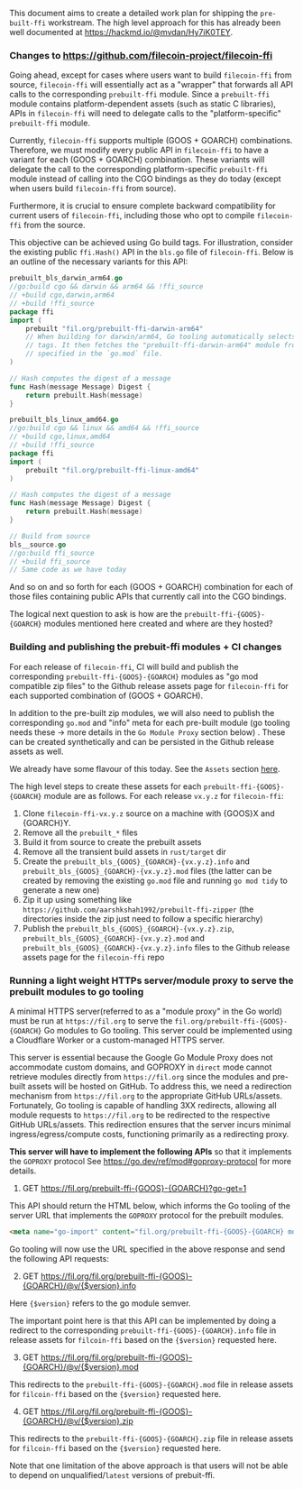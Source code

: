 This document aims to create a detailed work plan for shipping the `pre-built-ffi` workstream.
The high level approach for this has already been well documented at https://hackmd.io/@mvdan/Hy7iK0TEY.

### Changes to https://github.com/filecoin-project/filecoin-ffi

Going ahead, except for cases where users want to build `filecoin-ffi` from source, `filecoin-ffi` will essentially act as a "wrapper" that forwards all API calls to the corresponding `prebuilt-ffi` module. Since a `prebuilt-ffi` module contains platform-dependent assets (such as static C libraries), APIs in `filecoin-ffi` will need to delegate calls to the "platform-specific" `prebuilt-ffi` module.

Currently, `filecoin-ffi` supports multiple (GOOS + GOARCH) combinations. Therefore, we must modify every public API in `filecoin-ffi` to have a variant for each (GOOS + GOARCH) combination. These variants will delegate the call to the corresponding platform-specific `prebuilt-ffi` module instead of calling into the CGO bindings as they do today (except when users build `filecoin-ffi` from source).

Furthermore, it is crucial to ensure complete backward compatibility for current users of `filecoin-ffi`, including those who opt to compile `filecoin-ffi` from the source.

This objective can be achieved using Go build tags. 
For illustration, consider the existing public `ffi.Hash()` API in the `bls.go` file of `filecoin-ffi`. Below is an outline of the necessary variants for this API:

```go
prebuilt_bls_darwin_arm64.go
//go:build cgo && darwin && arm64 && !ffi_source
// +build cgo,darwin,arm64
// +build !ffi_source
package ffi
import (
	prebuilt "fil.org/prebuilt-ffi-darwin-arm64"
    // When building for darwin/arm64, Go tooling automatically selects this file due to the specified build 
    // tags. It then fetches the "prebuilt-ffi-darwin-arm64" module from the module proxy, using the version 
    // specified in the `go.mod` file.
)

// Hash computes the digest of a message
func Hash(message Message) Digest {
	return prebuilt.Hash(message)
}
```

```go
prebuilt_bls_linux_amd64.go
//go:build cgo && linux && amd64 && !ffi_source
// +build cgo,linux,amd64
// +build !ffi_source
package ffi
import (
	prebuilt "fil.org/prebuilt-ffi-linux-amd64"
)

// Hash computes the digest of a message
func Hash(message Message) Digest {
	return prebuilt.Hash(message)
}
```

```go
// Build from source
bls__source.go
//go:build ffi_source
// +build ffi_source
// Same code as we have today
```

And so on and so forth for each (GOOS + GOARCH) combination for each of those files containing public APIs that currently call into the CGO bindings.

The logical next question to ask is how are the `prebuilt-ffi-{GOOS}-{GOARCH}` modules mentioned here created and where are they hosted?

### Building and publishing the prebuit-ffi modules + CI changes

For each release of `filecoin-ffi`, CI will build and publish the corresponding `prebuilt-ffi-{GOOS}-{GOARCH}` modules as "go mod compatible zip files" to the Github release assets page for `filecoin-ffi` for each supported combination of (GOOS + GOARCH).

In addition to the pre-built zip modules, we will also need to publish the corresponding `go.mod` and "info" meta for each pre-built module (go tooling needs these -> more details in the `Go Module Proxy` section below) . These can be created synthetically and can be persisted in the Github release assets as well.


We already have some flavour of this today. See the `Assets` section [here](https://github.com/filecoin-project/filecoin-ffi/releases/tag/ed08caaf8778e1b6).


The high level steps to create these assets for each `prebuilt-ffi-{GOOS}-{GOARCH}` module are as follows.
For each release `vx.y.z` for `filecoin-ffi`:

1. Clone `filecoin-ffi-vx.y.z` source on a machine with {GOOS}X and {GOARCH}Y.
2. Remove all the `prebuilt_*` files
3. Build it from source to create the prebuilt assets
4. Remove all the transient build assets in `rust/target` dir
5. Create the `prebuilt_bls_{GOOS}_{GOARCH}-{vx.y.z}.info` and `prebuilt_bls_{GOOS}_{GOARCH}-{vx.y.z}.mod` files (the latter can be created by removing the existing `go.mod` file and running `go mod tidy` to generate a new one)
5. Zip it up using something like `https://github.com/aarshkshah1992/prebuilt-ffi-zipper` (the directories inside the zip just need to follow a specific hierarchy)
5. Publish the `prebuilt_bls_{GOOS}_{GOARCH}-{vx.y.z}.zip`, `prebuilt_bls_{GOOS}_{GOARCH}-{vx.y.z}.mod` and `prebuilt_bls_{GOOS}_{GOARCH}-{vx.y.z}.info` files to the Github release assets page for the `filecoin-ffi` repo


### Running a light weight HTTPs server/module proxy to serve the prebuilt modules to go tooling
A minimal HTTPS server(referred to as a "module proxy" in the Go world) must be run at `https://fil.org` to serve the `fil.org/prebuilt-ffi-{GOOS}-{GOARCH}` Go modules to Go tooling. This server could be implemented using a Cloudflare Worker or a custom-managed HTTPS server.

This server is essential because the Google Go Module Proxy does not accommodate custom domains, and GOPROXY in `direct` mode cannot retrieve modules directly from `https://fil.org` since the modules and pre-built assets will be hosted on GitHub. To address this, we need a redirection mechanism from `https://fil.org` to the appropriate GitHub URLs/assets. Fortunately, Go tooling is capable of handling 3XX redirects, allowing all module requests to `https://fil.org` to be redirected to the respective GitHub URLs/assets. This redirection ensures that the server incurs minimal ingress/egress/compute costs, functioning primarily as a redirecting proxy.

**This server will have to implement the following APIs** so that it implements the `GOPROXY` protocol
See https://go.dev/ref/mod#goproxy-protocol for more details.

1. GET https://fil.org/prebuilt-ffi-{GOOS}-{GOARCH}?go-get=1

This API should return the HTML below, which informs the Go tooling of the server URL that implements the `GOPROXY` protocol for the prebuilt modules.

```html
<meta name="go-import" content="fil.org/prebuilt-ffi-{GOOS}-{GOARCH} mod https://fil.org">
```
Go tooling will now use the URL specified in the above response and send the following API requests:

2. GET https://fil.org/fil.org/prebuilt-ffi-{GOOS}-{GOARCH}/@v/{$version}.info

Here `{$version}` refers to the go module semver.

The important point here is that this API can be implemented by doing a redirect to the corresponding `prebuilt-ffi-{GOOS}-{GOARCH}.info` file in release assets for `filcoin-ffi` based on the `{$version}` requested here.

3. GET https://fil.org/fil.org/prebuilt-ffi-{GOOS}-{GOARCH}/@v/{$version}.mod

This redirects to the `prebuilt-ffi-{GOOS}-{GOARCH}.mod` file in release assets for `filcoin-ffi` based on the `{$version}` requested here.

4. GET https://fil.org/fil.org/prebuilt-ffi-{GOOS}-{GOARCH}/@v/{$version}.zip

This redirects to the `prebuilt-ffi-{GOOS}-{GOARCH}.zip` file in release assets for `filcoin-ffi` based on the `{$version}` requested here.

Note that one limitation of the above approach is that users will not be able to depend on unqualified/`latest` versions of prebuit-ffi.